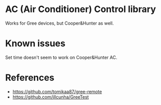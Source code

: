 # AC (Air Conditioner) Control library
Works for Gree devices, but Cooper&amp;Hunter as well.

# Known issues
Set time doesn't seem to work on Cooper&amp;Hunter AC.

# References
- https://github.com/tomikaa87/gree-remote
- https://github.com/jllcunha/GreeTest
